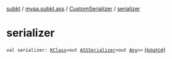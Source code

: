 [subkt](../../index.md) / [myaa.subkt.ass](../index.md) / [CustomSerializer](index.md) / [serializer](./serializer.md)

# serializer

`val serializer: `[`KClass`](https://kotlinlang.org/api/latest/jvm/stdlib/kotlin.reflect/-k-class/index.html)`<out `[`ASSSerializer`](../-a-s-s-serializer/index.md)`<out `[`Any`](https://kotlinlang.org/api/latest/jvm/stdlib/kotlin/-any/index.html)`>>` [(source)](https://github.com/Myaamori/SubKt/blob/0.1.12/src/main/kotlin/myaa/subkt/ass/parser.kt#L708)